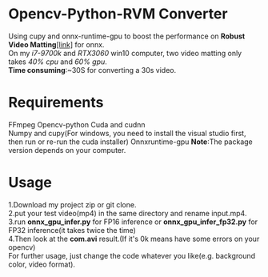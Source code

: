 # Opencv-Python-RVM Converter
Using cupy and onnx-runtime-gpu to boost the performance on **Robust Video Matting**[[link]](https://github.com/PeterL1n/RobustVideoMatting) for onnx.  
On my *i7-9700k* and *RTX3060* win10 computer, two video matting only takes *40% cpu* and *60% gpu*.  
**Time consuming**:~30S for converting a 30s video.
# Requirements
FFmpeg
Opencv-python 
Cuda and cudnn  
Numpy and cupy(For windows, you need to install the visual studio first, then run or re-run the cuda installer) 
Onnxruntime-gpu
**Note**:The package version depends on your computer.
# Usage
1.Download my project zip or git clone.  
2.put your test video(mp4) in the same directory and rename input.mp4.  
3.run **onnx_gpu_infer.py** for FP16 inference or **onnx_gpu_infer_fp32.py** for FP32 inference(it takes twice the time)  
4.Then look at the **com.avi** result.(If it's 0k means have some errors on your opencv)  
For further usage, just change the code whatever you like(e.g. background color, video format).  
